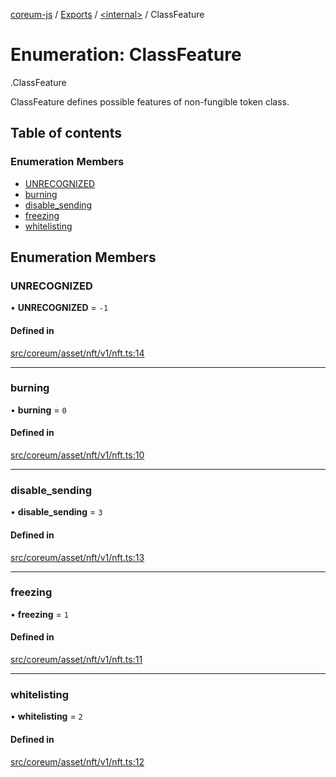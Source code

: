 [coreum-js](../README.md) / [Exports](../modules.md) / [<internal\>](../modules/internal_.md) / ClassFeature

# Enumeration: ClassFeature

[<internal>](../modules/internal_.md).ClassFeature

ClassFeature defines possible features of non-fungible token class.

## Table of contents

### Enumeration Members

- [UNRECOGNIZED](internal_.ClassFeature.md#unrecognized)
- [burning](internal_.ClassFeature.md#burning)
- [disable\_sending](internal_.ClassFeature.md#disable_sending)
- [freezing](internal_.ClassFeature.md#freezing)
- [whitelisting](internal_.ClassFeature.md#whitelisting)

## Enumeration Members

### UNRECOGNIZED

• **UNRECOGNIZED** = ``-1``

#### Defined in

[src/coreum/asset/nft/v1/nft.ts:14](https://github.com/CooperFoundation/coreum-js/blob/1aa4fb5/src/coreum/asset/nft/v1/nft.ts#L14)

___

### burning

• **burning** = ``0``

#### Defined in

[src/coreum/asset/nft/v1/nft.ts:10](https://github.com/CooperFoundation/coreum-js/blob/1aa4fb5/src/coreum/asset/nft/v1/nft.ts#L10)

___

### disable\_sending

• **disable\_sending** = ``3``

#### Defined in

[src/coreum/asset/nft/v1/nft.ts:13](https://github.com/CooperFoundation/coreum-js/blob/1aa4fb5/src/coreum/asset/nft/v1/nft.ts#L13)

___

### freezing

• **freezing** = ``1``

#### Defined in

[src/coreum/asset/nft/v1/nft.ts:11](https://github.com/CooperFoundation/coreum-js/blob/1aa4fb5/src/coreum/asset/nft/v1/nft.ts#L11)

___

### whitelisting

• **whitelisting** = ``2``

#### Defined in

[src/coreum/asset/nft/v1/nft.ts:12](https://github.com/CooperFoundation/coreum-js/blob/1aa4fb5/src/coreum/asset/nft/v1/nft.ts#L12)
